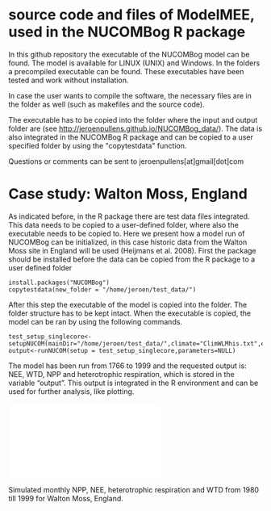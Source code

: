 # source code and files of ModelMEE, used in the NUCOMBog R package

In this github repository the executable of the NUCOMBog model can be found. The model is available for LINUX (UNIX) and Windows. In the folders a precompiled executable can be found. These executables have been tested and work without installation.

In case the user wants to compile the software, the necessary files are in the folder as well (such as makefiles and the source code).

The executable has to be copied into the folder where the input and output folder are (see http://jeroenpullens.github.io/NUCOMBog_data/). The data is also integrated in the NUCOMBog R package and can be copied to a user specified folder by using the "copytestdata" function.

Questions or comments can be sent to jeroenpullens[at]gmail[dot]com

# Case study: Walton Moss, England
As indicated before, in the R package there are test data files integrated. This data needs to be copied to a user-defined folder, where also the executable needs to be copied to. Here we present how a model run of NUCOMBog can be initialized, in this case historic data from the Walton Moss site in England will be used (Heijmans et al. 2008). First the package should be installed before the data can be copied from the R package to a user defined folder

```{r}
install.packages("NUCOMBog")
copytestdata(new_folder = "/home/jeroen/test_data/")
```

After this step the executable of the model is copied into the folder. The folder structure has to be kept intact. When the executable is copied, the model can be ran by using the following commands.

```{r}
test_setup_singlecore<-setupNUCOM(mainDir="/home/jeroen/test_data/",climate="ClimWLMhis.txt",environment="EnvWLMhis.txt",inival="inivalWLMhis.txt",start=1766,end=1999,type=c("NEE","WTD","NPP","hetero_resp"),parallel=F)
output<-runNUCOM(setup = test_setup_singlecore,parameters=NULL)
```
The model has been run from 1766 to 1999 and the requested output is: NEE, WTD, NPP and heterotrophic respiration, which is stored in the variable “output”. This output is integrated in the R environment and can be used for further analysis, like plotting.

![](jeroenpullens.github.com/source_modelMEE/images/WaltonMoss.pdf?raw=true)
 
Simulated monthly NPP, NEE, heterotrophic respiration and WTD from 1980 till 1999 for Walton Moss, England.



